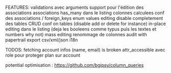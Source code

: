 FEATURES:
validations avec arguments
support pour l'édition des associations
associations has_many dans le listing
colonnes calculees
conf des associations / foreign_keys
enum values editing
disable completement des tables
CRUD conf on tables (disable add or delete for instance)
in-place editing dans le listing (deja les booleens comme typus puis les textes et numbers why not)
mass editing
renommage de colonnes
audit with papertrail
export csv/xml/json
i18n

TODOS:
fetching account infos (name, email) is broken
attr_accessible avec role pour proteger plan sur account


potential optimisation : https://github.com/bgipsy/column_queries
